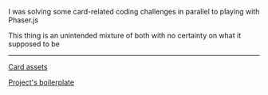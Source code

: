 I was solving some card-related coding challenges in parallel to playing with Phaser.js

This thing is an unintended mixture of both with no certainty on what it supposed to be 



---

[Card assets](https://dani-maccari.itch.io/cute-cards-deck)

[Project's boilerplate](https://github.com/digitsensitive/phaser3-typescript/tree/master)